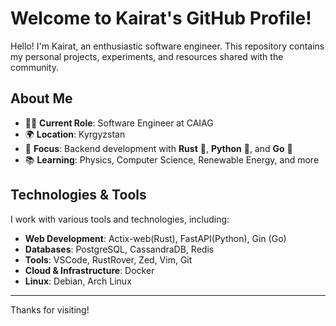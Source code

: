 # Welcome to Kairat's GitHub Profile!

Hello! I'm Kairat, an enthusiastic software engineer. This repository contains my personal projects, experiments, and resources shared with the community.


## About Me

- 👨‍💻 **Current Role**: Software Engineer at CAIAG  
- 🌍 **Location**: Kyrgyzstan  
- 🚀 **Focus**: Backend development with **Rust** 🦀, **Python** 🐍, and **Go** 🦦 
- 📚 **Learning**: Physics, Computer Science, Renewable Energy, and more  

## Technologies & Tools

I work with various tools and technologies, including:

- **Web Development**: Actix-web(Rust), FastAPI(Python), Gin (Go)
- **Databases**: PostgreSQL, CassandraDB, Redis  
- **Tools**: VSCode, RustRover, Zed, Vim, Git  
- **Cloud & Infrastructure**: Docker  
- **Linux**: Debian, Arch Linux  

---

Thanks for visiting!
